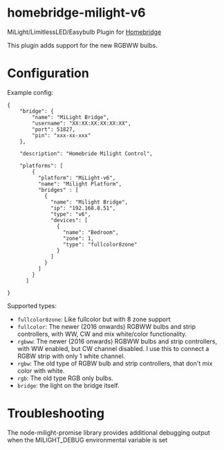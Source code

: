 # homebridge-milight-v6
MiLight/LimitlessLED/Easybulb Plugin for [Homebridge](https://github.com/buenyamin-olgun/homebridge)

This plugin adds support for the new RGBWW bulbs.

# Configuration

Example config:

```
{
    "bridge": {
        "name": "MiLight Bridge",
        "username": "XX:XX:XX:XX:XX:XX",
        "port": 51827,
        "pin": "xxx-xx-xxx"
    },

    "description": "Homebride Milight Control",

    "platforms": [
        {
          "platform": "MiLight-v6",
          "name": "Milight Platform",
          "bridges" : [
            {
              "name": "Milight Bridge",
              "ip": "192.168.8.51",
              "type": "v6",
              "devices": [
                {
                  "name": "Bedroom",
                  "zone": 1,
                  "type": "fullcolor8zone"
                }
              ]
            }
          ]
        }
      ]

}

```

Supported types:
 * `fullcolor8zone`: Like fullcolor but with 8 zone support
 * `fullcolor`: The newer (2016 onwards) RGBWW bulbs and strip controllers, with WW, CW and mix white/color functionality.
 * `rgbww`: The newer (2016 onwards) RGBWW bulbs and strip controllers, with WW enabled, but CW channel disabled. I use this to connect a RGBW strip with only 1 white channel.
 * `rgbw`: The old type of RGBW bulb and strip controllers, that don't mix color with white.
 * `rgb`: The old type RGB only bulbs.
 * `bridge`: the light on the bridge itself.

# Troubleshooting
The node-milight-promise library provides additional debugging output when the MILIGHT_DEBUG environmental variable is set

